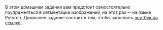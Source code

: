 В этом домашнем задании вам предстоит самостоятельно поупражняться в сегментации изображений, на этот раз -- на языке Pytorch. Домашнее задание состоит в том, чтобы заполнить [ноутбук по ссылке](https://colab.research.google.com/drive/1_hZOWKlLipw_iKecEMxXeVWm95PYxQvi?usp=sharing).